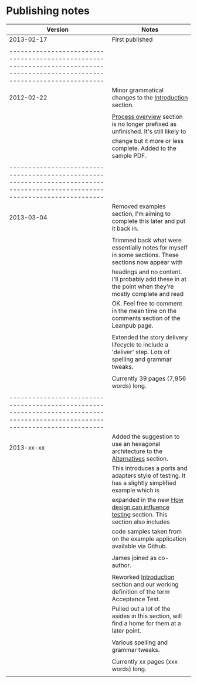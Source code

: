 # Publishing notes

| Version           | Notes                                                                                                   |
|-------------------|---------------------------------------------------------------------------------------------------------|
| 2013-02-17        | First published                                                                                         |
|                   |                                                                                                         |
|-----------------------------------------------------------------------------------------------------------------------------|
| 2012-02-22        | Minor grammatical changes to the [Introduction](#introduction) section.                                 |
|                   |                                                                                                         |
|                   | [Process overview](#process-overview) section is no longer prefixed as unfinished. It's still likely to |
|                   | change but it more or less complete. Added to the sample PDF.                                           |
|                   |                                                                                                         |
|-----------------------------------------------------------------------------------------------------------------------------|
| 2013-03-04        | Removed examples section, I'm aiming to complete this later and put it back in.                         |
|                   |                                                                                                         |
|                   | Trimmed back what were essentially notes for myself in some sections. These sections now appear with    |
|                   | headings and no content. I'll probably add these in at the point when they're mostly complete and read  |
|                   | OK. Feel free to comment in the mean time on the comments section of the Leanpub page.                  |
|                   |                                                                                                         |
|                   | Extended the story delivery lifecycle to include a 'deliver' step. Lots of spelling and grammar tweaks. |
|                   |                                                                                                         |
|                   | Currently 39 pages (7,956 words) long.                                                                  |
|                   |                                                                                                         |
|-----------------------------------------------------------------------------------------------------------------------------|
| 2013-xx-xx        | Added the suggestion to use an hexagonal architecture to the [Alternatives](#alternatives) section.     |
|                   | This introduces a ports and adapters style of testing. It has a slightly simplified example which is    |
|                   | expanded in the new [How design can influence testing](#design) section. This section also includes     |
|                   | code samples taken from on the example application available via Github.                                |
|                   |                                                                                                         |
|                   | James joined as co-author.                                                                              |
|                   |                                                                                                         |
|                   | Reworked [Introduction](#introduction) section and our working definition of the term Acceptance Test.  |
|                   | Pulled out a lot of the asides in this section, will find a home for them at a later point.             |
|                   |                                                                                                         |
|                   | Various spelling and grammar tweaks.                                                                    |
|                   |                                                                                                         |
|                   | Currently xx pages (xxx words) long.                                                                  |
|                   |                                                                                                         |

